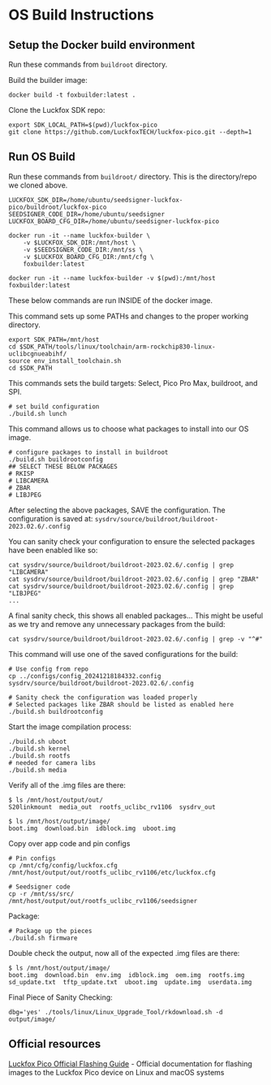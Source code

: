 # OS Build Instructions

## Setup the Docker build environment
Run these commands from `buildroot` directory.

Build the builder image:
```
docker build -t foxbuilder:latest .
```

Clone the Luckfox SDK repo:
```
export SDK_LOCAL_PATH=$(pwd)/luckfox-pico
git clone https://github.com/LuckfoxTECH/luckfox-pico.git --depth=1
```


## Run OS Build

Run these commands from `buildroot/` directory. This is the directory/repo we cloned above.

```
LUCKFOX_SDK_DIR=/home/ubuntu/seedsigner-luckfox-pico/buildroot/luckfox-pico
SEEDSIGNER_CODE_DIR=/home/ubuntu/seedsigner
LUCKFOX_BOARD_CFG_DIR=/home/ubuntu/seedsigner-luckfox-pico

docker run -it --name luckfox-builder \
    -v $LUCKFOX_SDK_DIR:/mnt/host \
    -v $SEEDSIGNER_CODE_DIR:/mnt/ss \
    -v $LUCKFOX_BOARD_CFG_DIR:/mnt/cfg \
    foxbuilder:latest

docker run -it --name luckfox-builder -v $(pwd):/mnt/host foxbuilder:latest
```

These below commands are run INSIDE of the docker image.

This command sets up some PATHs and changes to the proper working directory.
```
export SDK_PATH=/mnt/host
cd $SDK_PATH/tools/linux/toolchain/arm-rockchip830-linux-uclibcgnueabihf/
source env_install_toolchain.sh
cd $SDK_PATH
```

This commands sets the build targets:
Select, Pico Pro Max, buildroot, and SPI.
```
# set build configuration
./build.sh lunch
```

This command allows us to choose what packages to install into our OS image.
```
# configure packages to install in buildroot
./build.sh buildrootconfig
## SELECT THESE BELOW PACKAGES
# RKISP
# LIBCAMERA
# ZBAR
# LIBJPEG
```
After selecting the above packages, SAVE the configuration.
The configuration is saved at: `sysdrv/source/buildroot/buildroot-2023.02.6/.config`

You can sanity check your configuration to ensure the selected packages have been enabled like so:
```
cat sysdrv/source/buildroot/buildroot-2023.02.6/.config | grep "LIBCAMERA"
cat sysdrv/source/buildroot/buildroot-2023.02.6/.config | grep "ZBAR"
cat sysdrv/source/buildroot/buildroot-2023.02.6/.config | grep "LIBJPEG"
...
```

A final sanity check, this shows all enabled packages... This might be useful as we try and remove any unnecessary packages from the build:
```
cat sysdrv/source/buildroot/buildroot-2023.02.6/.config | grep -v "^#"
```

This command will use one of the saved configurations for the build:
```
# Use config from repo
cp ../configs/config_20241218184332.config sysdrv/source/buildroot/buildroot-2023.02.6/.config

# Sanity check the configuration was loaded properly
# Selected packages like ZBAR should be listed as enabled here
./build.sh buildrootconfig
```

Start the image compilation process:
```
./build.sh uboot
./build.sh kernel
./build.sh rootfs
# needed for camera libs
./build.sh media
```

Verify all of the .img files are there:
```
$ ls /mnt/host/output/out/           
S20linkmount  media_out  rootfs_uclibc_rv1106  sysdrv_out

$ ls /mnt/host/output/image/
boot.img  download.bin  idblock.img  uboot.img
```

Copy over app code and pin configs
```
# Pin configs
cp /mnt/cfg/config/luckfox.cfg /mnt/host/output/out/rootfs_uclibc_rv1106/etc/luckfox.cfg

# Seedsigner code
cp -r /mnt/ss/src/ /mnt/host/output/out/rootfs_uclibc_rv1106/seedsigner
```


Package:
```
# Package up the pieces
./build.sh firmware
```

Double check the output, now all of the expected .img files are there:
```
$ ls /mnt/host/output/image/
boot.img  download.bin  env.img  idblock.img  oem.img  rootfs.img  sd_update.txt  tftp_update.txt  uboot.img  update.img  userdata.img
```

Final Piece of Sanity Checking:
```
dbg='yes' ./tools/linux/Linux_Upgrade_Tool/rkdownload.sh -d output/image/
```

## Official resources

[Luckfox Pico Official Flashing Guide](https://wiki.luckfox.com/Luckfox-Pico/Linux-MacOS-Burn-Image/) - Official documentation for flashing images to the Luckfox Pico device on Linux and macOS systems